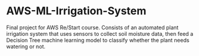# AWS-ML-Irrigation-System
Final project for AWS Re/Start course. Consists of an automated plant irrigation system that uses sensors to collect soil moisture data, then feed a Decision Tree machine learning model to classify whether the plant needs watering or not.

